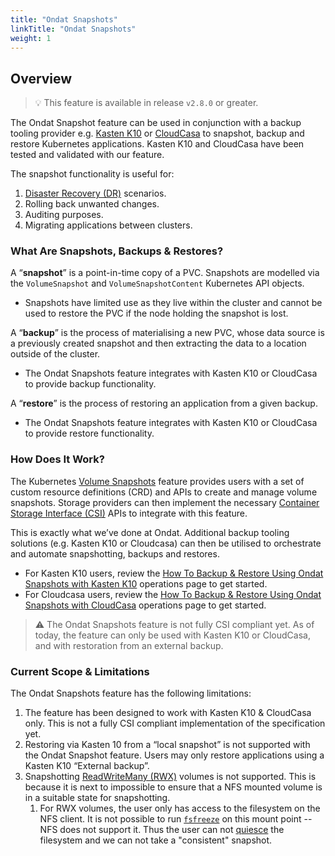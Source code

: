 ```yaml
---
title: "Ondat Snapshots"
linkTitle: "Ondat Snapshots"
weight: 1
---
```


## Overview

> 💡 This feature is available in release `v2.8.0` or greater.

The Ondat Snapshot feature can be used in conjunction with a backup tooling provider e.g. [Kasten K10](https://www.kasten.io/product/) or [CloudCasa](https://cloudcasa.io/) to snapshot, backup and restore Kubernetes applications.
Kasten K10 and CloudCasa have been tested and validated with our feature.

The snapshot functionality is useful for:

1. [Disaster Recovery (DR)](https://en.wikipedia.org/wiki/Disaster_recovery) scenarios.
1. Rolling back unwanted changes.
1. Auditing purposes.
1. Migrating applications between clusters.

### What Are Snapshots, Backups & Restores?

A “**snapshot**” is a point-in-time copy of a PVC. Snapshots are modelled via the `VolumeSnapshot` and `VolumeSnapshotContent` Kubernetes API objects.

- Snapshots have limited use as they live within the cluster and cannot be used to restore the PVC if the node holding the snapshot is lost.

A “**backup**” is the process of materialising a new PVC, whose data source is a previously created snapshot and then extracting the data to a location outside of the cluster.

- The Ondat Snapshots feature integrates with Kasten K10 or CloudCasa to provide backup functionality.

A “**restore**” is the process of restoring an application from a given backup.

- The Ondat Snapshots feature integrates with Kasten K10 or CloudCasa to provide restore functionality.

### How Does It Work?

The Kubernetes [Volume Snapshots](https://kubernetes.io/docs/concepts/storage/volume-snapshots/) feature provides users with a set of custom resource definitions (CRD) and APIs to create and manage volume snapshots. Storage providers can then implement the necessary [Container Storage Interface (CSI)](https://kubernetes.io/blog/2019/01/15/container-storage-interface-ga/) APIs to integrate with this feature.

This is exactly what we’ve done at Ondat. Additional backup tooling solutions (e.g. Kasten K10 or Cloudcasa) can then be utilised to orchestrate and automate snapshotting, backups and restores.

- For Kasten K10 users, review the [How To Backup & Restore Using Ondat Snapshots with Kasten K10](/docs/operations/backups-and-restores-with-kastenk10/) operations page to get started.
- For Cloudcasa users, review the [How To Backup & Restore Using Ondat Snapshots with CloudCasa](/docs/operations/backups-and-restores-with-ondat-snapshots-and-cloudcasa/) operations page to get started.

> ⚠️ The Ondat Snapshots feature is not fully CSI compliant yet. As of today, the feature can only be used with Kasten K10 or CloudCasa, and with restoration from an external backup.

### Current Scope & Limitations

The Ondat Snapshots feature has the following limitations:

1. The feature has been designed to work with Kasten K10 & CloudCasa only. This is not a fully CSI compliant implementation of the specification yet.
1. Restoring via Kasten 10 from a “local snapshot” is not supported with the Ondat Snapshot feature. Users may only restore applications using a Kasten K10
“External backup”.
1. Snapshotting [ReadWriteMany (RWX)](https://kubernetes.io/docs/concepts/storage/persistent-volumes/#access-modes) volumes is not supported. This is because it is next to impossible to ensure that a NFS mounted volume is in a suitable state for snapshotting.
    1. For RWX volumes, the user only has access to the filesystem on the NFS client. It is not possible to run [`fsfreeze`](https://man7.org/linux/man-pages/man8/fsfreeze.8.html) on this mount point -- NFS does not support it. Thus the user can not [quiesce](https://en.wikipedia.org/wiki/Quiesce) the filesystem and we can not take a "consistent" snapshot.
